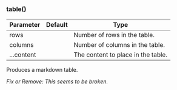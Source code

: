 ### table()
Parameter|Default|Type
---|---|---
rows||Number of rows in the table.
columns||Number of columns in the table.
...content||The content to place in the table.

Produces a markdown table.

_Fix or Remove: This seems to be broken._
